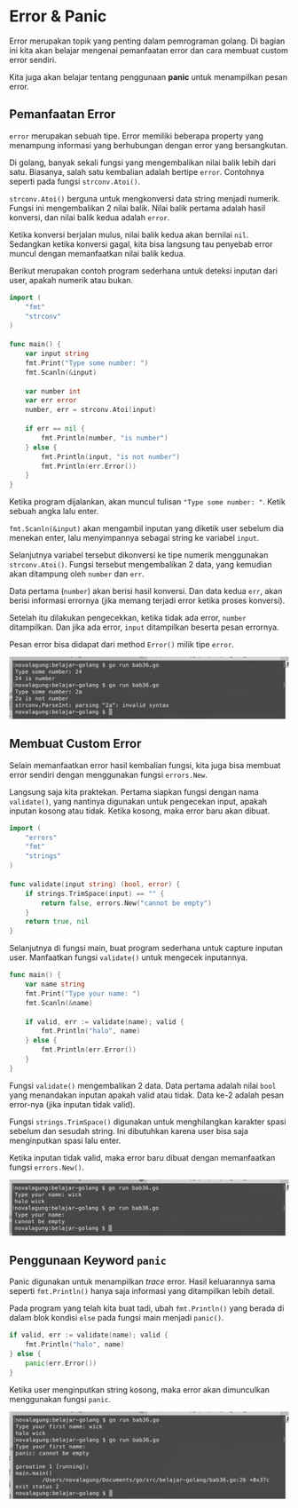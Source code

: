 # Error & Panic

Error merupakan topik yang penting dalam pemrograman golang. Di bagian ini kita akan belajar mengenai pemanfaatan error dan cara membuat custom error sendiri.

Kita juga akan belajar tentang penggunaan **panic** untuk menampilkan pesan error.

## Pemanfaatan Error

`error` merupakan sebuah tipe. Error memiliki beberapa property yang menampung informasi yang berhubungan dengan error yang bersangkutan.

Di golang, banyak sekali fungsi yang mengembalikan nilai balik lebih dari satu. Biasanya, salah satu kembalian adalah bertipe `error`. Contohnya seperti pada fungsi `strconv.Atoi()`. 

`strconv.Atoi()` berguna untuk mengkonversi data string menjadi numerik. Fungsi ini mengembalikan 2 nilai balik. Nilai balik pertama adalah hasil konversi, dan nilai balik kedua adalah `error`.

Ketika konversi berjalan mulus, nilai balik kedua akan bernilai `nil`. Sedangkan ketika konversi gagal, kita bisa langsung tau penyebab error muncul dengan memanfaatkan nilai balik kedua.

Berikut merupakan contoh program sederhana untuk deteksi inputan dari user, apakah numerik atau bukan.

```go
import (
    "fmt"
    "strconv"
)

func main() {
    var input string
    fmt.Print("Type some number: ")
    fmt.Scanln(&input)

    var number int
    var err error
    number, err = strconv.Atoi(input)

    if err == nil {
        fmt.Println(number, "is number")
    } else {
        fmt.Println(input, "is not number")
        fmt.Println(err.Error())
    }
}
```

Ketika program dijalankan, akan muncul tulisan `"Type some number: "`. Ketik sebuah angka lalu enter.

`fmt.Scanln(&input)` akan mengambil inputan yang diketik user sebelum dia menekan enter, lalu menyimpannya sebagai string ke variabel `input`.

Selanjutnya variabel tersebut dikonversi ke tipe numerik menggunakan `strconv.Atoi()`. Fungsi tersebut mengembalikan 2 data, yang kemudian akan ditampung oleh `number` dan `err`.

Data pertama (`number`) akan berisi hasil konversi. Dan data kedua `err`, akan berisi informasi errornya (jika memang terjadi error ketika proses konversi).

Setelah itu dilakukan pengecekkan, ketika tidak ada error, `number` ditampilkan. Dan jika ada error, `input` ditampilkan beserta pesan errornya.

Pesan error bisa didapat dari method `Error()` milik tipe `error`.

![Penerapan error](images/36_1_error.png)

## Membuat Custom Error

Selain memanfaatkan error hasil kembalian fungsi, kita juga bisa membuat error sendiri dengan menggunakan fungsi `errors.New`.

Langsung saja kita praktekan. Pertama siapkan fungsi dengan nama `validate()`, yang nantinya digunakan untuk pengecekan input, apakah inputan kosong atau tidak. Ketika kosong, maka error baru akan dibuat.

```go
import (
    "errors"
    "fmt"
    "strings"
)

func validate(input string) (bool, error) {
    if strings.TrimSpace(input) == "" {
        return false, errors.New("cannot be empty")
    }
    return true, nil
}
```

Selanjutnya di fungsi main, buat program sederhana untuk capture inputan user. Manfaatkan fungsi `validate()` untuk mengecek inputannya.

```go
func main() {
    var name string
    fmt.Print("Type your name: ")
    fmt.Scanln(&name)

    if valid, err := validate(name); valid {
        fmt.Println("halo", name)
    } else {
        fmt.Println(err.Error())
    }
}
```

Fungsi `validate()` mengembalikan 2 data. Data pertama adalah nilai `bool` yang menandakan inputan apakah valid atau tidak. Data ke-2 adalah pesan error-nya (jika inputan tidak valid).

Fungsi `strings.TrimSpace()` digunakan untuk menghilangkan karakter spasi sebelum dan sesudah string. Ini dibutuhkan karena user bisa saja menginputkan spasi lalu enter.

Ketika inputan tidak valid, maka error baru dibuat dengan memanfaatkan fungsi `errors.New()`.

![Custom error](images/36_2_custom_error.png)

## Penggunaan Keyword `panic`

Panic digunakan untuk menampilkan *trace* error. Hasil keluarannya sama seperti `fmt.Println()` hanya saja informasi yang ditampilkan lebih detail.

Pada program yang telah kita buat tadi, ubah `fmt.Println()` yang berada di dalam blok kondisi `else` pada fungsi main menjadi `panic()`.

```go
if valid, err := validate(name); valid {
    fmt.Println("halo", name)
} else {
    panic(err.Error())
}
```

Ketika user menginputkan string kosong, maka error akan dimunculkan menggunakan fungsi `panic`.

![Menampilkan error menggunakan panic](images/36_3_panic.png)

